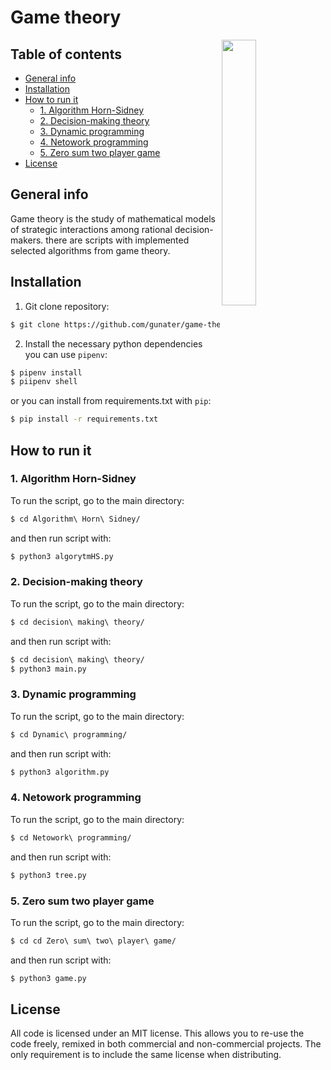 # Game theory


<img align="right" width="33%" src="https://cdn-icons.flaticon.com/png/512/2480/premium/2480809.png?token=exp=1636202947~hmac=982a5d5b26fa3497890fcf4391eba611">

## Table of contents

* [General info](#general-info)
* [Installation](#installation)
* [How to run it](#how-to-run-it)
  * [1. Algorithm Horn-Sidney](#1.-algorithm-horn-sidney)
  * [2. Decision-making theory](#2.-decision-making-theory)
  * [3. Dynamic programming](#3.-dynamic-programming)
  * [4. Netowork programming](4.-netowork-programming)
  * [5. Zero sum two player game](#5.-zero-sum-two-player-game)
* [License](#license)

## General info
Game theory is the study of mathematical models of
strategic interactions among rational decision-makers. there are scripts with implemented selected algorithms from game theory.
## Installation

1. Git clone repository:
```bash
$ git clone https://github.com/gunater/game-theory.git
```
2. Install the necessary python dependencies you can use `pipenv`:
```bash
$ pipenv install
$ piipenv shell
```
or you can install from requirements.txt with `pip`:
```bash
$ pip install -r requirements.txt
```
## How to run it
### 1. Algorithm Horn-Sidney
To run the script, go to the main directory:
```bash
$ cd Algorithm\ Horn\ Sidney/

```
and then run script with:
```bash
$ python3 algorytmHS.py
```
### 2. Decision-making theory
To run the script, go to the main directory:
```bash
$ cd decision\ making\ theory/
```
and then run script with:
```bash
$ cd decision\ making\ theory/
$ python3 main.py
```
### 3. Dynamic programming
To run the script, go to the main directory:
```bash
$ cd Dynamic\ programming/
```
and then run script with:
```bash
$ python3 algorithm.py
```
### 4. Netowork programming
To run the script, go to the main directory:
```bash
$ cd Netowork\ programming/
```
and then run script with:
```bash
$ python3 tree.py
```
### 5. Zero sum two player game
To run the script, go to the main directory:
```bash
$ cd cd Zero\ sum\ two\ player\ game/

```
and then run script with:
```bash
$ python3 game.py
```

## License
All code is licensed under an MIT license. This allows you to re-use the code freely, remixed in both commercial and non-commercial projects. The only requirement is to include the same license when distributing.


